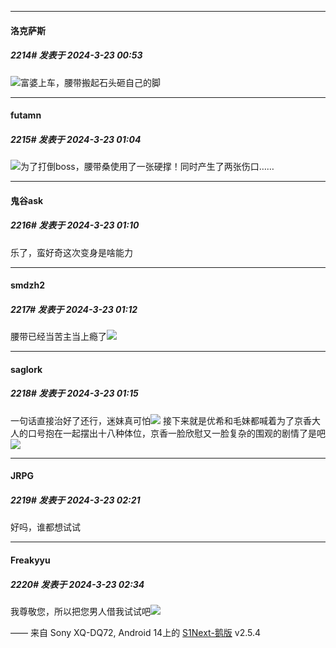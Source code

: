 ﻿
*****

####  洛克萨斯  
##### 2214#       发表于 2024-3-23 00:53

<img src="https://static.saraba1st.com/image/smiley/face2017/068.png" referrerpolicy="no-referrer">富婆上车，腰带搬起石头砸自己的脚


*****

####  futamn  
##### 2215#       发表于 2024-3-23 01:04

<img src="https://static.saraba1st.com/image/smiley/face2017/067.png" referrerpolicy="no-referrer">为了打倒boss，腰带桑使用了一张硬撑！同时产生了两张伤口……


*****

####  鬼谷ask  
##### 2216#       发表于 2024-3-23 01:10

乐了，蛮好奇这次变身是啥能力

*****

####  smdzh2  
##### 2217#       发表于 2024-3-23 01:12

腰带已经当苦主当上瘾了<img src="https://static.saraba1st.com/image/smiley/face2017/076.png" referrerpolicy="no-referrer">

*****

####  saglork  
##### 2218#       发表于 2024-3-23 01:15

一句话直接治好了还行，迷妹真可怕<img src="https://static.saraba1st.com/image/smiley/face2017/067.png" referrerpolicy="no-referrer">
接下来就是优希和毛妹都喊着为了京香大人的口号抱在一起摆出十八种体位，京香一脸欣慰又一脸复杂的围观的剧情了是吧<img src="https://static.saraba1st.com/image/smiley/face2017/066.png" referrerpolicy="no-referrer">


*****

####  JRPG  
##### 2219#       发表于 2024-3-23 02:21

好吗，谁都想试试


*****

####  Freakyyu  
##### 2220#       发表于 2024-3-23 02:34

我尊敬您，所以把您男人借我试试吧<img src="https://static.saraba1st.com/image/smiley/face2017/076.png" referrerpolicy="no-referrer">

—— 来自 Sony XQ-DQ72, Android 14上的 [S1Next-鹅版](https://github.com/ykrank/S1-Next/releases) v2.5.4

